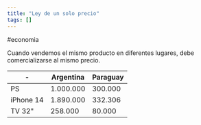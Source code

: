 ```yaml
---
title: "Ley de un solo precio"
tags: []
---
```

#economia 

Cuando vendemos el mismo producto en diferentes lugares, debe comercializarse al mismo precio.

| -         | Argentina | Paraguay |
| --------- | --------- | -------- |
| PS        | 1.000.000 | 300.000  |
| iPhone 14 | 1.890.000 | 332.306  |
| TV 32"    | 258.000   | 80.000   |